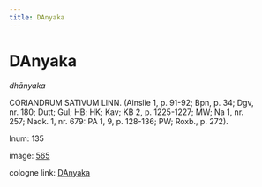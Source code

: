 ```yaml
---
title: DAnyaka
---
```


# DAnyaka

<i>dhānyaka</i>  <div n="P" /><bot>CORIANDRUM SATIVUM LINN.</bot> (Ainslie 1, p. 91-92; Bpn, p. 34; Dgv, <div n="lb" />nr. 180; Dutt; Gul; HB; HK; Kav; KB 2, p. 1225-1227; MW; Na 1, nr. <div n="lb" />257; Nadk. 1, nr. 679: PA 1, 9, p. 128-136; PW; Roxb., p. 272).

lnum: 135

image: [565](https://www.sanskrit-lexicon.uni-koeln.de/scans/csl-apidev/servepdf.php?dict=snp&page=565)

cologne link: [DAnyaka](https://sanskrit-lexicon.uni-koeln.de/scans/csl-apidev/getword.php?dict=snp&key=DAnyaka)

